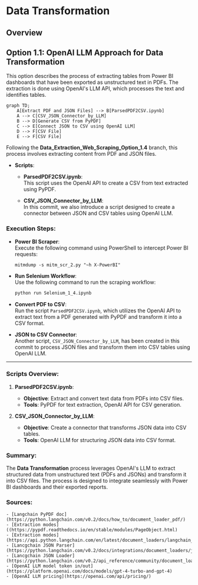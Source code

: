 # Data Transformation

## Overview


## Option 1.1: OpenAI LLM Approach for Data Transformation

This option describes the process of extracting tables from Power BI dashboards that have been exported as unstructured text in PDFs. The extraction is done using OpenAI's LLM API, which processes the text and identifies tables.

```mermaid
graph TD;
    A[Extract PDF and JSON Files] --> B[ParsedPDF2CSV.ipynb]
    A --> C[CSV_JSON_Connector_by_LLM]
    B --> D[Generate CSV from PyPDF]
    C --> E[Connect JSON to CSV using OpenAI LLM]
    D --> F[CSV File]
    E --> F[CSV File]
```


Following the **Data_Extraction_Web_Scraping_Option_1.4** branch, this process involves extracting content from PDF and JSON files.

- **Scripts**:
  - **ParsedPDF2CSV.ipynb**:  
    This script uses the OpenAI API to create a CSV from text extracted using PyPDF.
  
  - **CSV_JSON_Connector_by_LLM**:  
    In this commit, we also introduce a script designed to create a connector between JSON and CSV tables using OpenAI LLM.

### Execution Steps:

- **Power BI Scraper**:  
  Execute the following command using PowerShell to intercept Power BI requests:  
  ```pwsh
  mitmdump -s mitm_scr_2.py "~h X-PowerBI"
  ```

- **Run Selenium Workflow**:  
  Use the following command to run the scraping workflow:
  ```bash
  python run Selenium_1_4.ipynb
  ```

- **Convert PDF to CSV**:  
  Run the script `ParsedPDF2CSV.ipynb`, which utilizes the OpenAI API to extract text from a PDF generated with PyPDF and transform it into a CSV format.

- **JSON to CSV Connector**:  
  Another script, `CSV_JSON_Connector_by_LLM`, has been created in this commit to process JSON files and transform them into CSV tables using OpenAI LLM.

---
### Scripts Overview:

1. **ParsedPDF2CSV.ipynb**:
   - **Objective**: Extract and convert text data from PDFs into CSV files.
   - **Tools**: PyPDF for text extraction, OpenAI API for CSV generation.

2. **CSV_JSON_Connector_by_LLM**:
   - **Objective**: Create a connector that transforms JSON data into CSV tables.
   - **Tools**: OpenAI LLM for structuring JSON data into CSV format.

### Summary:

The **Data Transformation** process leverages OpenAI's LLM to extract structured data from unstructured text (PDFs and JSONs) and transform it into CSV files. The process is designed to integrate seamlessly with Power BI dashboards and their exported reports.

### Sources:
    - [Langchain PyPDF doc](https://python.langchain.com/v0.2/docs/how_to/document_loader_pdf/) 
    - [Extraction modes]((https://pypdf.readthedocs.io/en/stable/modules/PageObject.html) 
    - [Extraction modes](https://api.python.langchain.com/en/latest/document_loaders/langchain_community.document_loaders.pdf.PyPDFLoader.html)
    - [Lancgchain JSON Parser] (https://python.langchain.com/v0.2/docs/integrations/document_loaders/json/)
    - [Lancgchain JSON Loader] (https://python.langchain.com/v0.2/api_reference/community/document_loaders/langchain_community.document_loaders.json_loader.JSONLoader.html)
    - [OpenAI LLM model token in/out](https://platform.openai.com/docs/models/gpt-4-turbo-and-gpt-4)
    - [OpenAI LLM pricing](https://openai.com/api/pricing/)



